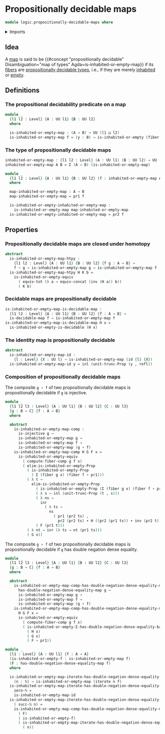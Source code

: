 # Propositionally decidable maps

```agda
module logic.propositionally-decidable-maps where
```

<details><summary>Imports</summary>

```agda
open import elementary-number-theory.natural-numbers

open import foundation.coproduct-types
open import foundation.decidable-dependent-pair-types
open import foundation.decidable-maps
open import foundation.dependent-pair-types
open import foundation.double-negation-dense-equality-maps
open import foundation.identity-types
open import foundation.propositional-truncations
open import foundation.universe-levels

open import foundation-core.fibers-of-maps
open import foundation-core.function-types
open import foundation-core.functoriality-dependent-pair-types
open import foundation-core.homotopies
open import foundation-core.injective-maps
open import foundation-core.iterating-functions

open import logic.propositionally-decidable-types
```

</details>

## Idea

A [map](foundation-core.function-types.md) is said to be
{{#concept "propositionally decidable" Disambiguation="map of types" Agda=is-inhabited-or-empty-map}}
if its [fibers](foundation-core.fibers-of-maps.md) are
[propositionally decidable types](logic.propositionally-decidable-types.md),
i.e., if they are merely [inhabited](foundation.inhabited-types.md) or
[empty](foundation.empty-types.md).

## Definitions

### The propositional decidability predicate on a map

```agda
module _
  {l1 l2 : Level} {A : UU l1} {B : UU l2}
  where

  is-inhabited-or-empty-map : (A → B) → UU (l1 ⊔ l2)
  is-inhabited-or-empty-map f = (y : B) → is-inhabited-or-empty (fiber f y)
```

### The type of propositionally decidable maps

```agda
inhabited-or-empty-map : {l1 l2 : Level} (A : UU l1) (B : UU l2) → UU (l1 ⊔ l2)
inhabited-or-empty-map A B = Σ (A → B) (is-inhabited-or-empty-map)

module _
  {l1 l2 : Level} {A : UU l1} {B : UU l2} (f : inhabited-or-empty-map A B)
  where

  map-inhabited-or-empty-map : A → B
  map-inhabited-or-empty-map = pr1 f

  is-inhabited-or-empty-inhabited-or-empty-map :
    is-inhabited-or-empty-map map-inhabited-or-empty-map
  is-inhabited-or-empty-inhabited-or-empty-map = pr2 f
```

## Properties

### Propositionally decidable maps are closed under homotopy

```agda
abstract
  is-inhabited-or-empty-map-htpy :
    {l1 l2 : Level} {A : UU l1} {B : UU l2} {f g : A → B} →
    f ~ g → is-inhabited-or-empty-map g → is-inhabited-or-empty-map f
  is-inhabited-or-empty-map-htpy H K b =
    is-inhabited-or-empty-equiv
      ( equiv-tot (λ a → equiv-concat (inv (H a)) b))
      ( K b)
```

### Decidable maps are propositionally decidable

```agda
is-inhabited-or-empty-map-is-decidable-map :
  {l1 l2 : Level} {A : UU l1} {B : UU l2} {f : A → B} →
  is-decidable-map f → is-inhabited-or-empty-map f
is-inhabited-or-empty-map-is-decidable-map H x =
  is-inhabited-or-empty-is-decidable (H x)
```

### The identity map is propositionally decidable

```agda
abstract
  is-inhabited-or-empty-map-id :
    {l : Level} {X : UU l} → is-inhabited-or-empty-map (id {l} {X})
  is-inhabited-or-empty-map-id y = inl (unit-trunc-Prop (y , refl))
```

### Composition of propositionally decidable maps

The composite `g ∘ f` of two propositionally decidable maps is propositionally
decidable if `g` is injective.

```agda
module _
  {l1 l2 l3 : Level} {A : UU l1} {B : UU l2} {C : UU l3}
  {g : B → C} {f : A → B}
  where

  abstract
    is-inhabited-or-empty-map-comp :
      is-injective g →
      is-inhabited-or-empty-map g →
      is-inhabited-or-empty-map f →
      is-inhabited-or-empty-map (g ∘ f)
    is-inhabited-or-empty-map-comp H G F x =
      is-inhabited-or-empty-equiv
        ( compute-fiber-comp g f x)
        ( elim-is-inhabited-or-empty-Prop
          ( is-inhabited-or-empty-Prop
            ( Σ (fiber g x) (fiber f ∘ pr1)))
          ( λ t →
            elim-is-inhabited-or-empty-Prop
              ( is-inhabited-or-empty-Prop (Σ (fiber g x) (fiber f ∘ pr1)))
              ( λ s → inl (unit-trunc-Prop (t , s)))
              ( λ ns →
                inr
                  ( λ ts →
                    ns
                      ( pr1 (pr2 ts) ,
                        pr2 (pr2 ts) ∙ H ((pr2 (pr1 ts)) ∙ inv (pr2 t)))))
              ( F (pr1 t)))
          ( λ nt → inr (λ ts → nt (pr1 ts)))
          ( G x))
```

The composite `g ∘ f` of two propositionally decidable maps is propositionally
decidable if `g` has double negation dense equality.

```agda
module _
  {l1 l2 l3 : Level} {A : UU l1} {B : UU l2} {C : UU l3}
  {g : B → C} {f : A → B}
  where

  abstract
    is-inhabited-or-empty-map-comp-has-double-negation-dense-equality-map :
      has-double-negation-dense-equality-map g →
      is-inhabited-or-empty-map g →
      is-inhabited-or-empty-map f →
      is-inhabited-or-empty-map (g ∘ f)
    is-inhabited-or-empty-map-comp-has-double-negation-dense-equality-map
      H G F x =
      is-inhabited-or-empty-equiv
        ( compute-fiber-comp g f x)
        ( is-inhabited-or-empty-Σ-has-double-negation-dense-equality-base
          ( H x)
          ( G x)
          ( F ∘ pr1))

module _
  {l1 : Level} {A : UU l1} {f : A → A}
  (is-inhabited-or-empty-f : is-inhabited-or-empty-map f)
  (F : has-double-negation-dense-equality-map f)
  where

  is-inhabited-or-empty-map-iterate-has-double-negation-dense-equality-map :
    (n : ℕ) → is-inhabited-or-empty-map (iterate n f)
  is-inhabited-or-empty-map-iterate-has-double-negation-dense-equality-map
    zero-ℕ =
    is-inhabited-or-empty-map-id
  is-inhabited-or-empty-map-iterate-has-double-negation-dense-equality-map
    ( succ-ℕ n) =
    is-inhabited-or-empty-map-comp-has-double-negation-dense-equality-map
      ( F)
      ( is-inhabited-or-empty-f)
      ( is-inhabited-or-empty-map-iterate-has-double-negation-dense-equality-map
        ( n))
```
